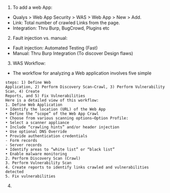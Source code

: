 1. To add a web App:
- Qualys > Web App Security > WAS > Web App > New > Add.
- Link: Total number of crawled Links from the page.
- Integration: Thru Burp, BugCrowd, Plugins etc
 
2. Fault injection vs. manual:
- Fault injection: Automated Testing (Fast)
- Manual: Thru Burp Integration (To discover Design flaws)

3. WAS Workflow:
- The workflow for analyzing a Web application involves five simple
```
steps: 1) Define Web
Application, 2) Perform Discovery Scan—Crawl, 3) Perform Vulnerability Scan, 4) Create
Reports, and 5) Fix Vulnerabilities
Here is a detailed view of this workflow:
1. Define Web Application
• Identify the location (URL) of the Web App
• Define the “scope” of the Web App Crawl
• Choose from various scanning options—Option Profile:
• Select a scanner appliance
• Include “crawling hints” and/or header injection
• Use optional DNS Override
• Provide authentication credentials
- Form records
- Server records
• Identify areas to “white list” or “black list”
• Enable malware monitoring
2. Perform Discovery Scan (Crawl)
3. Perform Vulnerability Scan
4. Create reports to identify links crawled and vulnerabilities detected
5. Fix vulnerabilities
```

4. 

